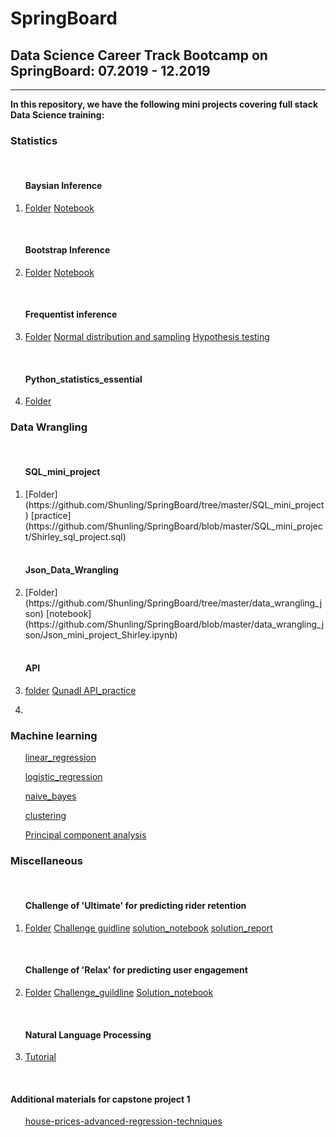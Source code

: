 # SpringBoard

## Data Science Career Track Bootcamp on SpringBoard: 07.2019 - 12.2019
***

<b>In this repository, we have the following mini projects covering full stack Data Science training:</b>

<h3>Statistics</h3></div>

<ol>

<br><h4> Baysian Inference</h4>

   <li>
    
   [Folder](https://github.com/Shunling/SpringBoard/tree/master/Bayesian_stats_Q6.28)
   [Notebook](https://github.com/Shunling/SpringBoard/blob/master/Bayesian_stats_Q6.28/inferential_statistics_3-Q.ipynb)
</li>

<br><h4> Bootstrap Inference</h4>

<li>
    
   [Folder](https://github.com/Shunling/SpringBoard/tree/master/Bootstrap_Inference_Mini-Project8.19)
   [Notebook](https://github.com/Shunling/SpringBoard/blob/master/Bootstrap_Inference_Mini-Project8.19/inferential_statistics_2-Bootstrapping.ipynb)

</li>

<br><h4> Frequentist inference</h4>
<li>

   [Folder](https://github.com/Shunling/SpringBoard/tree/master/inferential_statistics_frequentist_mini-projects6.28.19)
   [Normal distribution and sampling](https://github.com/Shunling/SpringBoard/blob/master/inferential_statistics_frequentist_mini-projects6.28.19/inferential_statistics_1a-Q6.25.ipynb)
   [Hypothesis testing](https://github.com/Shunling/SpringBoard/blob/master/inferential_statistics_frequentist_mini-projects6.28.19/inferential_statistics_1b-Q6.25-2.ipynb)
   
</li>
<br><h4> Python_statistics_essential</h4>

<li>
  
  [Folder](https://github.com/Shunling/SpringBoard/tree/master/Practices/Python_statistics_essential)

</li>
</ol>

<h3>Data Wrangling</h3></div>
<ol>

<br><h4> SQL_mini_project</h4>

<li>
   [Folder](https://github.com/Shunling/SpringBoard/tree/master/SQL_mini_project)
   [practice](https://github.com/Shunling/SpringBoard/blob/master/SQL_mini_project/Shirley_sql_project.sql)
    
</li>
<br><h4>Json_Data_Wrangling</h4>

<li>
   [Folder](https://github.com/Shunling/SpringBoard/tree/master/data_wrangling_json)
   [notebook](https://github.com/Shunling/SpringBoard/blob/master/data_wrangling_json/Json_mini_project_Shirley.ipynb)
   
</li>
<br><h4> API</h4>

<li>
    
   [folder](https://github.com/Shunling/SpringBoard/blob/master/api_data_wrangling_mini_project.ipynb)
   [Qunadl API_practice](https://github.com/Shunling/SpringBoard/blob/master/api_data_wrangling_mini_project.ipynb)

<li>
</ol>
    
<h3>Machine learning</h3></div>
<ol>
    
   [linear_regression](https://github.com/Shunling/SpringBoard/blob/master/linear_regression/Mini_Project_Linear_Regression.ipynb)

   [logistic_regression](https://github.com/Shunling/SpringBoard/blob/master/logistic_regression/Mini_Project_Logistic_Regression.ipynb)

   [naive_bayes](https://github.com/Shunling/SpringBoard/blob/master/naive_bayes/Mini_Project_Naive_Bayes.ipynb)

   [clustering](https://github.com/Shunling/SpringBoard/blob/master/clustering/Mini_Project_Clustering.ipynb)

   [Principal component analysis](https://github.com/Shunling/SpringBoard/blob/master/PCA_analysis.ipynb)

</ol>

<h3>Miscellaneous</h3></div>
<ol>
 
<br><h4>Challenge of 'Ultimate' for predicting rider retention</h4>

<li>
    
   [Folder](https://github.com/Shunling/SpringBoard/tree/master/ultimate_challenge)
   [Challenge guidline](https://github.com/Shunling/SpringBoard/blob/master/ultimate_challenge/ultimate_data_science_challenge.pdf)
   [solution_notebook](https://github.com/Shunling/SpringBoard/blob/master/ultimate_challenge/Ultimate_challenge.ipynb)
   [solution_report](https://github.com/Shunling/SpringBoard/blob/master/ultimate_challenge/Ultimate_challenge_solution.pdf)

</li>
<br><h4> Challenge of 'Relax' for predicting user engagement</h4>

<li>
    
   [Folder](https://github.com/Shunling/SpringBoard/tree/master/relax_challenge)
   [Challenge_guildline](https://github.com/Shunling/SpringBoard/blob/master/relax_challenge/relax_data_science_challenge.pdf)
   [Solution_notebook](https://github.com/Shunling/SpringBoard/blob/master/relax_challenge/Relax_challenge.ipynb)
   
</li>
<br><h4> Natural Language Processing</h4>

<li>
    
   [Tutorial](https://github.com/Shunling/SpringBoard/blob/master/NLP/Word2Vec_GloVe_FastText_Tutuorial.ipynb)
    
</li>
</ol>

<br><h4> Additional materials for capstone project 1</h4>
<ol>
    
   [house-prices-advanced-regression-techniques](https://github.com/Shunling/SpringBoard/tree/master/house-prices-advanced-regression-techniques)




